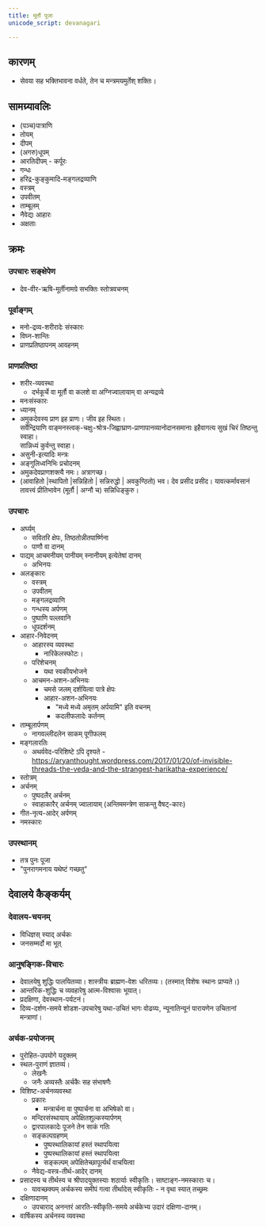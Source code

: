 ```yaml
---
title: मूर्तौ पूजा
unicode_script: devanagari

---
```


## कारणम्

- सेवया सह भक्तिभावना वर्धते, तेन च मन्त्रमयमुर्तेश् शक्तिः।

## सामग्र्यावलिः

- (पञ्च)पात्राणि
- तोयम्
- दीपम्
- (अगरु)धूपम्
- आरतिदीपम् - कर्पूरः
- गन्धः
- हरिद्र-कुङ्कुमादि-मङ्गलद्रव्याणि
- वस्त्रम्
- उपवीतम्
- ताम्बूलम्
- नैवेद्यः आहारः
- अक्षताः

## क्रमः

### उपचारः सङ्क्षेपेण
- देव-वीर-ऋषि-मूर्तीनामग्रे सभक्तिः स्तोत्रवचनम्

### पूर्वाङ्गम्
- मनो-द्रव्य-शरीरादेः संस्कारः
- विघ्न-शान्तिः
- प्राणप्रतिष्ठापनम् आवहनम्

### प्राणप्रतिष्ठा
- शरीर-व्यवस्था
  - दर्भकूर्चे वा मूर्तौ वा कलशे वा अग्निज्वालायाम् वा अन्यद्रव्ये
- मनःसंस्कारः
- ध्यानम्
- अमुकदेवस्य प्राण इह प्राणः। जीव इह स्थितः।   
सर्वेन्द्रियाणि वाङ्मनस्त्वक्-चक्षुः-श्रोत्र-जिह्वाघ्राण-प्राणापानव्यानोदानसमानाः इहैवागत्य सुखं चिरं तिष्ठन्तु स्वाहा।  
सान्निध्यं कुर्वन्तु स्वाहा।
- असुनी-इत्यादिः मन्त्रः
- अङ्गुलिध्वनिभिः प्रचोदनम्
- अमुकदेवप्राणशक्त्यै नमः। अत्रागच्छ।
- (आवाहितो |स्थापितो |सन्निहितो | सन्निरुद्धो | अवकुण्ठितो) भव। देव प्रसीद प्रसीद। यावत्कर्मावसानं तावत्त्वं प्रीतिभावेन (मूर्तौ | अग्नौ च) सन्निधिङ्कुरु।

### उपचारः
- अर्घ्यम्
  - सवितरि क्षेपः, तिष्ठतोन्नीतपार्ष्णिना
  - पाणौ वा दानम्
- पाद्यम् आचमनीयम् पानीयम् स्नानीयम् इत्येतेषां दानम्
  - अभिनयः
- अलङ्कारः
  - वस्त्रम्
  - उपवीतम्
  - मङ्गलद्रव्याणि
  - गन्धस्य अर्पणम्
  - पुष्पाणि पल्लवानि
  - धूपदर्शनम्
- आहार-निवेदनम्
  - आहारस्य व्यवस्था
    - नारिकेलस्फोटः।
  - परिशेचनम्
    - यथा स्वकीयभोजने
  - आचमन-अशन-अभिनयः
    - चमसे जलम् दर्शयित्वा पात्रे क्षेपः
    - आहार-अशन-अभिनयः
      - "मध्ये मध्ये अमृतम् अर्पयामि" इति वचनम्
      - कदलीफलादेः कर्तनम्
- ताम्बूलार्पणम्
  - नागवल्लीदलेन साकम् पूगीफलम्
- मङ्गलारतिः
  - अथर्ववेद-परिशिष्टे ऽपि दृश्यते - https://aryanthought.wordpress.com/2017/01/20/of-invisible-threads-the-veda-and-the-strangest-harikatha-experience/
- स्तोत्रम्
- अर्चनम्
  - पुष्पदलैर् अर्चनम्
  - स्वाहाकारैर् अर्चनम् ज्वालायाम् (अन्तिममन्त्रेण साकन्तु वैषट्-कारः)
- गीत-नृत्य-आदेर् अर्पणम्
- नमस्कारः

### उपस्थानम्

- तत्र पुनः पूजा
- "पुनरागमनाय यथेष्टं गच्छतु"

## देवालये कैङ्कर्यम्

### देवालय-चयनम्

- विधिज्ञस् स्याद् अर्चकः
- जनसम्मर्दो मा भूत्

### आनुषङ्गिक-विचारः
- देवालयेषु शुद्धिः पालयितव्या। शास्त्रीयः ब्राह्मण-वेशः धरितव्यः। (तस्मात् विशेषः स्थानः प्राप्यते।)
- आन्तरिक-शुद्धिः च व्यवहारेषु आत्म-विश्वासः भूयात्।
- प्रदक्षिणा, देवस्थान-पर्यटनं।
- दिव्य-दर्शण-समये शोडश-उपचारेषु यथा-उचितं भागः वोढव्यः, न्यूनातिन्यूनं पारायणेन उचितानां मन्त्राणां।

### अर्चक-प्रयोजनम्

- पुरोहित-उपयोगे यदुक्तम्
- स्थल-पुराणं ज्ञातव्यं।
  - लेखनैः
  - जनैः अव्यस्तैः अर्चकैः सह संभाषणैः
- विशिष्ट-अर्चनव्यवस्था
  - प्रकारः
    - मन्त्रार्चना वा पुष्पार्चना वा अभिषेको वा।
  - मन्दिरसंस्थायाय् अपेक्षितशुल्कस्यार्पणम्
  - द्वारपालकादेः पूजने तेन साकं गतिः
  - सङ्कल्पग्रहणम्
    - पुष्पस्थालिकायां हस्तं स्थापयित्वा
    - पुष्पस्थालिकायां हस्तं स्थापयित्वा
    - सङ्कल्पम् अपेक्षितेच्छापूर्त्यर्थं वाचयित्वा
  - नैवेद्य-वस्त्र-तीर्थ-आदेर् दानम्
- प्रसादस्य च तीर्थस्य च श्रीपादयुक्तस्याः शठार्याः स्वीकृतिः। साष्टाङ्ग-नमस्काराः च।
  - यावच्छक्यम् अर्चकस्य समीपं गत्वा तीर्थादेस् स्वीकृतिः - न वृथा स्यात् तच्छ्रमः
- दक्षिणादानम्
  - उपचाराद् अनन्तरं आरति-स्वीकृति-समये अर्चकेभ्य उदारं दक्षिणा-दानम्।
- वार्षिकस्य अर्चनस्य व्यवस्था
